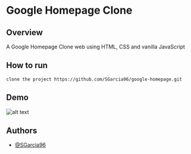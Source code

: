 # Google Homepage Clone

## Overview
A Google Homepage Clone web using HTML, CSS and vanilla JavaScript

## How to run

`clone the project https://github.com/SGarcia96/google-homepage.git`

## Demo 

![alt text](https://i.gyazo.com/465d614f1293527e2b20765b6c3b4ea5.png "screenshot of google homepage clone")


## Authors

- [@SGarcia96](https://www.github.com/SGarcia96)
